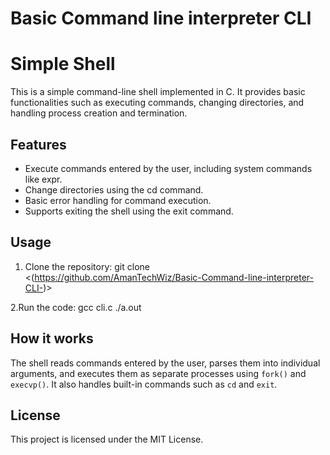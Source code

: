 # Basic Command line interpreter CLI

# Simple Shell

This is a simple command-line shell implemented in C. It provides basic functionalities such as executing commands, changing directories, and handling process creation and termination.

## Features

- Execute commands entered by the user, including system commands like expr.
- Change directories using the cd command.
- Basic error handling for command execution.
- Supports exiting the shell using the exit command.

## Usage

1. Clone the repository:
git clone <(https://github.com/AmanTechWiz/Basic-Command-line-interpreter-CLI-)>

2.Run the code:
gcc cli.c
./a.out

## How it works

The shell reads commands entered by the user, parses them into individual arguments, and executes them as separate processes using `fork()` and `execvp()`. It also handles built-in commands such as `cd` and `exit`.

## License

This project is licensed under the MIT License.
